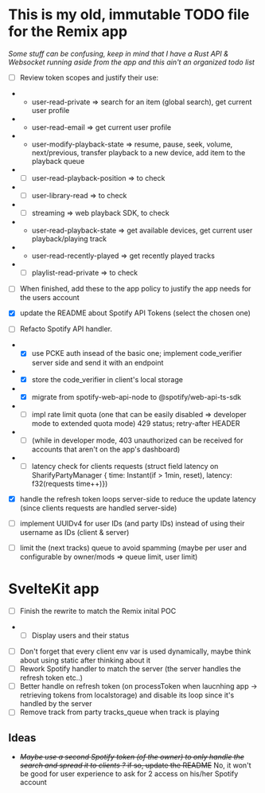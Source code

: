 # This is my old, immutable TODO file for the Remix app

*Some stuff can be confusing, keep in mind that I have a Rust API & Websocket running aside from the app and this ain't an organized todo list*

- [ ] Review token scopes and justify their use:
- - user-read-private => search for an item (global search), get current user profile
- - user-read-email => get current user profile
- - user-modify-playback-state => resume, pause, seek, volume, next/previous, transfer playback to a new device, add item to the playback queue
- - [ ] user-read-playback-position => to check
- - [ ] user-library-read => to check
- - [ ] streaming => web playback SDK, to check
- - user-read-playback-state => get available devices, get current user playback/playing track
- - user-read-recently-played => get recently played tracks
- - [ ] playlist-read-private => to check

- [ ] When finished, add these to the app policy to justify the app needs for the users account



- [x] update the README about Spotify API Tokens (select the chosen one)
- [ ] Refacto Spotify API handler.
- - [x] use PCKE auth insead of the basic one; implement code_verifier server side and send it with an endpoint
- - [x] store the code_verifier in client's local storage
- - [x] migrate from spotify-web-api-node to @spotify/web-api-ts-sdk
- - [ ] impl rate limit quota (one that can be easily disabled => developer mode to extended quota mode) 429 status; retry-after HEADER
- - [ ] (while in developer mode, 403 unauthorized can be received for accounts that aren't on the app's dashboard)
- - [ ] latency check for clients requests (struct field latency on SharifyPartyManager { time: Instant(if > 1min, reset), latency: f32(requests time++)})

- [x] handle the refresh token loops server-side to reduce the update latency (since clients requests are handled server-side)
- [ ] implement UUIDv4 for user IDs (and party IDs) instead of using their username as IDs (client & server)
- [ ] limit the (next tracks) queue to avoid spamming (maybe per user and configurable by owner/mods => queue limit, user limit)


# SvelteKit app

- [ ] Finish the rewrite to match the Remix inital POC
- - [ ] Display users and their status
- [ ] Don't forget that every client env var is used dynamically, maybe think about using static after thinking about it
- [ ] Rework Spotify handler to match the server (the server handles the refresh token etc..)
- [ ] Better handle on refresh token (on processToken when laucnhing app -> retrieving tokens from localstorage) and disable its loop since it's handled by the server
- [ ] Remove track from party tracks_queue when track is playing

## Ideas
- ~~*Maybe use a second Spotify token (of the owner) to only handle the search and spread it to clients ?* if so, update the README~~ No, it won't be good for user experience to ask for 2 access on his/her Spotify account
